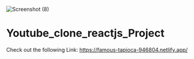 ![Screenshot (8)](https://user-images.githubusercontent.com/66464883/208003239-865c5a74-cfe3-4c75-a12c-08b894997b25.png)
# Youtube_clone_reactjs_Project

 Check out the following Link:
 https://famous-tapioca-946804.netlify.app/
